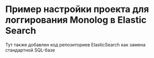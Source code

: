 # Пример настройки проекта для логгирования Monolog в Elastic Search 

Тут также добавлен код репозиториев ElasticSearch как замена стандартной SQL-базе